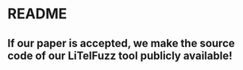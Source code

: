 # README

## If our paper is accepted, we make the source code of our LiTelFuzz tool publicly available!
